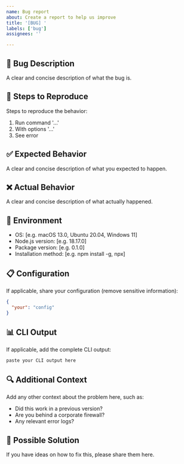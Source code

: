 ```yaml
---
name: Bug report
about: Create a report to help us improve
title: '[BUG] '
labels: ['bug']
assignees: ''

---
```


## 🐛 Bug Description
A clear and concise description of what the bug is.

## 🔄 Steps to Reproduce
Steps to reproduce the behavior:
1. Run command '...'
2. With options '...'
3. See error

## ✅ Expected Behavior
A clear and concise description of what you expected to happen.

## ❌ Actual Behavior
A clear and concise description of what actually happened.

## 📱 Environment
- OS: [e.g. macOS 13.0, Ubuntu 20.04, Windows 11]
- Node.js version: [e.g. 18.17.0]
- Package version: [e.g. 0.1.0]
- Installation method: [e.g. npm install -g, npx]

## 📋 Configuration
If applicable, share your configuration (remove sensitive information):
```json
{
  "your": "config"
}
```

## 📊 CLI Output
If applicable, add the complete CLI output:
```
paste your CLI output here
```

## 🔍 Additional Context
Add any other context about the problem here, such as:
- Did this work in a previous version?
- Are you behind a corporate firewall?
- Any relevant error logs?

## 🎯 Possible Solution
If you have ideas on how to fix this, please share them here.